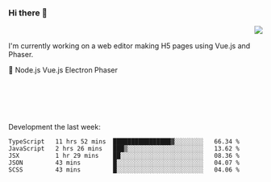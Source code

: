 ### Hi there 👋

<img align="right" src="https://github-readme-stats.vercel.app/api?username=jasonpanggo"/>

<br>
<p align="left">
I'm currently working on a web editor making H5 pages using Vue.js and Phaser.
</p>
<p align="left">
📖 Node.js Vue.js Electron Phaser
</p>
<br>
<br>
<br>
<br>

Development the last week:
<!--START_SECTION:waka-->
```text
TypeScript   11 hrs 52 mins  ████████████████▓░░░░░░░░   66.34 % 
JavaScript   2 hrs 26 mins   ███▒░░░░░░░░░░░░░░░░░░░░░   13.62 % 
JSX          1 hr 29 mins    ██░░░░░░░░░░░░░░░░░░░░░░░   08.36 % 
JSON         43 mins         █░░░░░░░░░░░░░░░░░░░░░░░░   04.07 % 
SCSS         43 mins         █░░░░░░░░░░░░░░░░░░░░░░░░   04.06 % 
```
<!--END_SECTION:waka-->

<!--
**JASONPANGGO/jasonpanggo** is a ✨ _special_ ✨ repository because its `README.md` (this file) appears on your GitHub profile.

Here are some ideas to get you started:

- 🔭 I’m currently working on ...
- 🌱 I’m currently learning ...
- 👯 I’m looking to collaborate on ...
- 🤔 I’m looking for help with ...
- 💬 Ask me about ...
- 📫 How to reach me: ...
- 😄 Pronouns: ...
- ⚡ Fun fact: ...
-->

